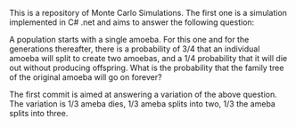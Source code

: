 This is a repository of Monte Carlo Simulations.  The first one is a simulation implemented in C# .net and aims to answer the following question:

A population starts with a single amoeba. For this one and for the generations thereafter, there is a probability of 3/4 that an individual amoeba will split to create two amoebas, and a 1/4 probability that it will die out without producing offspring. What is the probability that the family tree of the original amoeba will go on forever?

The first commit is aimed at answering a variation of the above question.  The variation is 1/3 ameba dies, 1/3 ameba splits into two, 1/3 the ameba splits into three.